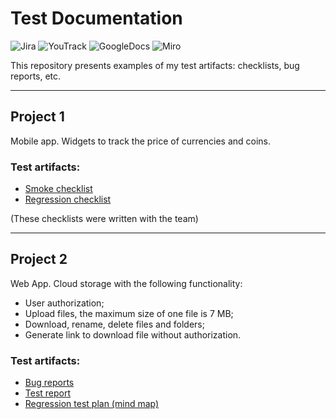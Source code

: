 # Test Documentation

![Jira](https://img.shields.io/badge/jira-316192?style=for-the-badge&logo=jira&logoColor=white)
![YouTrack](https://img.shields.io/badge/YouTrack-b4b6b8?style=for-the-badge&logo=jetbrains&logoColor=333333)
![GoogleDocs](https://img.shields.io/badge/GoogleDocs-333333?style=for-the-badge&logo=googledrive)
![Miro](https://img.shields.io/badge/Miro-ffd030?style=for-the-badge&logo=miro&logoColor=050038)

This repository presents examples of my test artifacts: checklists, bug reports, etc.

---

## Project 1

Mobile app. Widgets to track the price of currencies and coins.

### Test artifacts:

- [Smoke checklist](https://docs.google.com/spreadsheets/d/1unFAvWBSd9reIXtD-Buhpf67WMB-RTWSxJeZy-lsU4M/edit?usp=sharing)
- [Regression checklist](https://docs.google.com/spreadsheets/d/1JxkujT2-03cxBk7xHwigMDCZ1npgX5ClemrdpEgyOb0/edit?usp=sharing)

(These checklists were written with the team)

---

## Project 2

Web App. Cloud storage with the following functionality:

- User authorization;
- Upload files, the maximum size of one file is 7 MB;
- Download, rename, delete files and folders;
- Generate link to download file without authorization.

### Test artifacts:

- [Bug reports](https://docs.google.com/spreadsheets/d/1fmArRB6nvBxU2BjQY6xPsxGx9-Pf4-F2l5oEbIdAJQk/edit?usp=sharing)
- [Test report](https://docs.google.com/document/d/1GVlBnM-k_fZsNew4QAwcoReLHAQHw65qmJEcrL4VQx4/edit?usp=sharing)
- [Regression test plan (mind map)](https://miro.com/app/board/uXjVMNBeTnM=/?share_link_id=287452285459)
